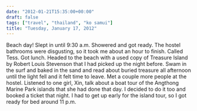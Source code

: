```yaml
---
date: "2012-01-21T15:35:00+00:00"
draft: false
tags: ["travel", "thailand", "ko samui"]
title: "Tuesday, January 17, 2012"
---
```

Beach day! Slept in until 9:30 a.m. Showered and got ready. The hostel bathrooms were disgusting, so it took me about an hour to finish. Called Tess. Got lunch. Headed to the beach with a used copy of Treasure Island by Robert Louis Stevenson that I had picked up the night before. Swam in the surf and baked in the sand and read about buried treasure all afternoon until the light fell and it felt time to leave. Met a couple more people at the hostel. Listened to one girl, Xin, talk about a boat tour of the Angthong Marine Park islands that she had done that day. I decided to do it too and booked a ticket that night. I had to get up early for the island tour, so I got ready for bed around 11 p.m.

